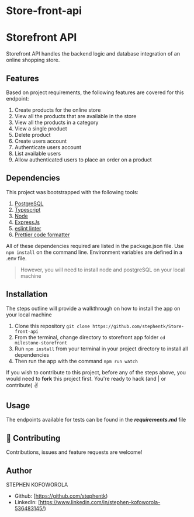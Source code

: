 # Store-front-api
# Storefront API
Storefront API handles the backend logic and database integration of an online shopping store.

## Features
Based on project requirements, the following features are covered for this endpoint:

1. Create products for the online store
2. View all the products that are available in the store
3. View all the products in a category
4. View a single product
5. Delete product
6. Create users account
7. Authenticate users account
8. List available users
9. Allow authenticated users to place an order on a product

## Dependencies
This project was bootstrapped with the following tools:

1. [PostgreSQL](https://www.postgresql.org/)
2. [Typescript](https://www.typescriptlang.org/)
3. [Node](https://nodejs.org/en/)
4. [ExpressJs](https://expressjs.com/)
5. [eslint linter](https://eslint.org/)
6. [Prettier code formatter](https://prettier.io/)

All of these dependencies required are listed in the package.json file. Use `npm install` on the command line.
Environment variables are defined in a .env file. 

> However, you will need to install node and postgreSQL on your local machine

## Installation
The steps outline will provide a walkthrough on how to install the app on your local machine

1. Clone this repository `git clone https://github.com/stephentk/Store-front-api`
2. From the terminal, change directory to storefront app folder `cd milestone-storefront`
3. Run `npm install` from your terminal in your project directory to install all dependencies 
4. Then run the app with the command `npm run watch`

If you wish to contribute to this project, before any of the steps above, you would need to __fork__ this project first.
You're ready to hack (and | or contribute) ✌️

## Usage
The endpoints available for tests can be found in the ***requirements.md*** file

## 🤝 Contributing
Contributions, issues and feature requests are welcome!

## Author
STEPHEN KOFOWOROLA
- Github: [https://github.com/stephentk)
- LinkedIn: [https://www.linkedin.com/in/stephen-kofoworola-536483145/)

 
